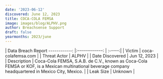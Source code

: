 ```yaml
---
date: '2023-06-12'
discovered: June 12, 2023
title: COCA-COLA FEMSA
image: images/blog/ALPHV.png
author: Breachsense Support
draft: false
yearmonths: 2023/june
---
```



| Data Breach Report
------------:     |:-------------:    | :-----:|
| Victim      | coca-colafemsa.com      | 
| Threat Actor      | ALPHV      | 
| Date Discovered      | Jun 12, 2023      | 
| Description      | Coca-Cola FEMSA, S.A.B. de C.V., known as Coca-Cola FEMSA or KOF, is a Mexican multinational beverage company headquartered in Mexico City, Mexico.      | 
| Leak Size      | Unknown      | 

